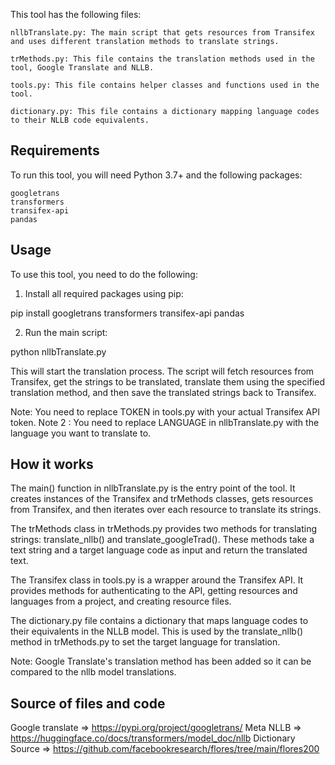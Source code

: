 This tool has the following files:

    nllbTranslate.py: The main script that gets resources from Transifex and uses different translation methods to translate strings.

    trMethods.py: This file contains the translation methods used in the tool, Google Translate and NLLB.

    tools.py: This file contains helper classes and functions used in the tool.

    dictionary.py: This file contains a dictionary mapping language codes to their NLLB code equivalents.

## Requirements

To run this tool, you will need Python 3.7+ and the following packages:

    googletrans
    transformers
    transifex-api
    pandas

## Usage

To use this tool, you need to do the following:

1. Install all required packages using pip:

pip install googletrans transformers transifex-api pandas

2. Run the main script:

python nllbTranslate.py

This will start the translation process. The script will fetch resources from Transifex, get the strings to be translated, translate them using the specified translation method, and then save the translated strings back to Transifex.

Note: You need to replace TOKEN in tools.py with your actual Transifex API token.
Note 2 : You need to replace LANGUAGE in nllbTranslate.py with the language you want to translate to.


## How it works

The main() function in nllbTranslate.py is the entry point of the tool. It creates instances of the Transifex and trMethods classes, gets resources from Transifex, and then iterates over each resource to translate its strings.

The trMethods class in trMethods.py provides two methods for translating strings: translate_nllb() and translate_googleTrad(). These methods take a text string and a target language code as input and return the translated text.

The Transifex class in tools.py is a wrapper around the Transifex API. It provides methods for authenticating to the API, getting resources and languages from a project, and creating resource files.

The dictionary.py file contains a dictionary that maps language codes to their equivalents in the NLLB model. This is used by the translate_nllb() method in trMethods.py to set the target language for translation.

Note: Google Translate's translation method has been added so it can be compared to the nllb model translations.


## Source of files and code

Google translate => https://pypi.org/project/googletrans/
Meta NLLB => https://huggingface.co/docs/transformers/model_doc/nllb
Dictionary Source => https://github.com/facebookresearch/flores/tree/main/flores200
